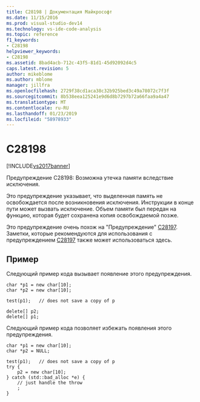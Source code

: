 ```yaml
---
title: C28198 | Документация Майкрософт
ms.date: 11/15/2016
ms.prod: visual-studio-dev14
ms.technology: vs-ide-code-analysis
ms.topic: reference
f1_keywords:
- C28198
helpviewer_keywords:
- C28198
ms.assetid: 8bad4acb-712c-43f5-81d1-45d92092d4c5
caps.latest.revision: 5
author: mikeblome
ms.author: mblome
manager: jillfra
ms.openlocfilehash: 2729f38cd1aca38c32b925bed3c49a78072c7f3f
ms.sourcegitcommit: 8b538eea125241e9d6d8b7297b72a66faa9a4a47
ms.translationtype: MT
ms.contentlocale: ru-RU
ms.lasthandoff: 01/23/2019
ms.locfileid: "58978933"
---
```

# <a name="c28198"></a>C28198
[!INCLUDE[vs2017banner](../includes/vs2017banner.md)]

Предупреждение C28198: Возможна утечка памяти вследствие исключения.  
  
 Это предупреждение указывает, что выделенная память не освобождается после возникновения исключения. Инструкции в конце пути может вызвать исключение. Объем памяти был передан на функцию, которая будет сохранена копия освобождаемой позже.  
  
 Это предупреждение очень похож на "Предупреждение" [C28197](../code-quality/c28197.md). Заметки, которые рекомендуются для использования с предупреждением [C28197](../code-quality/c28197.md) также может использоваться здесь.  
  
## <a name="example"></a>Пример  
 Следующий пример кода вызывает появление этого предупреждения.  
  
```  
char *p1 = new char[10];  
char *p2 = new char[10];  
  
test(p1);   // does not save a copy of p  
  
delete[] p2;  
delete[] p1;  
```  
  
 Следующий пример кода позволяет избежать появления этого предупреждения.  
  
```  
char *p1 = new char[10];  
char *p2 = NULL;  
  
test(p1);   // does not save a copy of p  
try {  
    p2 = new char[10];  
} catch (std::bad_alloc *e) {  
    // just handle the throw  
    ;  
}  
```
